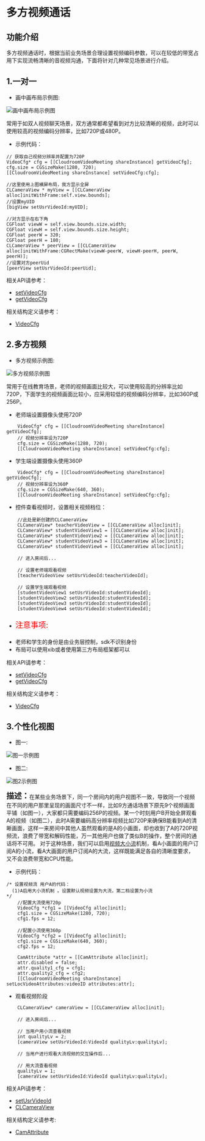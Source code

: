 # 多方视频通话

## 功能介绍

多方视频通话时，根据当前业务场景合理设置视频编码参数，可以在较低的带宽占用下实现流畅清晰的音视频沟通，下面将针对几种常见场景进行介绍。


<h2 id=one> 1.一对一</h2>

- 画中画布局示例图:

![画中画布局示例图](./images/layout_overlap.jpg)

常用于如双人视频聊天场景，双方通常都希望看到对方比较清晰的视频，此时可以使用较高的视频编码分辨率，比如720P或480P。


- 示例代码：

```oc
// 获取自己视频分辨率并配置为720P
VideoCfg* cfg = [[CloudroomVideoMeeting shareInstance] getVideoCfg];
cfg.size = CGSizeMake(1280, 720);
[[CloudroomVideoMeeting shareInstance] setVideoCfg:cfg];

//这里使用上图横屏布局，我方显示全屏
CLCameraView * myView = [[CLCameraView alloc]initWithFrame:self.view.bounds];
//设置myUID
[bigView setUsrVideoId:myUID];

//对方显示在右下角
CGFloat viewW = self.view.bounds.size.width;
CGFloat viewH = self.view.bounds.size.height;
CGFloat peerW = 320;
CGFloat peerH = 180;
CLCameraView * peerView = [[CLCameraView alloc]initWithFrame:CGRectMake(viewW-peerW, viewH-peerH, peerW, peerH)];
//设置对方peerUid
[peerView setUsrVideoId:peerUid];

```

相关API请参考：
+ [setVideoCfg](Apis.md#setVideoCfg)
+ [getVideoCfg](Apis.md#getVideoCfg)

相关结构定义请参考：
+ [VideoCfg](TypeDefinitions.md#VideoCfg)


<h2 id=more> 2.多方视频</h2>

- 多方视频示例图:

![多方视频示例图](./images/five.jpg)

常用于在线教育场景，老师的视频画面比较大，可以使用较高的分辨率比如720P，下面学生的视频画面比较小，应采用较低的视频编码分辨率，比如360P或256P。


- 老师端设置摄像头使用720P

```oc
    VideoCfg* cfg = [[CloudroomVideoMeeting shareInstance] getVideoCfg];
    // 视频分辨率设为720P
    cfg.size = CGSizeMake(1280, 720);
    [[CloudroomVideoMeeting shareInstance] setVideoCfg:cfg];
```

- 学生端设置摄像头使用360P

```oc
    VideoCfg* cfg = [[CloudroomVideoMeeting shareInstance] getVideoCfg];
    // 视频分辨率设为360P
    cfg.size = CGSizeMake(640, 360);
    [[CloudroomVideoMeeting shareInstance] setVideoCfg:cfg];
```

- 控件查看视频时，设置相关视频档位：

```oc
    //此处是新创建的CLCameraView
    CLCameraView* teacherVideoView = [[CLCameraView alloc]init];
    CLCameraView* studentVideoView1 = [[CLCameraView alloc]init];
    CLCameraView* studentVideoView2 = [[CLCameraView alloc]init];
    CLCameraView* studentVideoView3 = [[CLCameraView alloc]init];
    CLCameraView* studentVideoView4 = [[CLCameraView alloc]init];
    
    // 进入房间后...
    
    // 设置老师端观看视频
    [teacherVideoView setUsrVideoId:teacherVideoId];

    // 设置学生端观看视频
    [studentVideoView1 setUsrVideoId:studentVideoId];
    [studentVideoView2 setUsrVideoId:studentVideoId];
    [studentVideoView3 setUsrVideoId:studentVideoId];
    [studentVideoView4 setUsrVideoId:studentVideoId];

```
- <p style="color:red; font-size:20px">注意事项:</p>

+ 老师和学生的身份是由业务层控制，sdk不识别身份
+ 布局可以使用xib或者使用第三方布局框架都可以


相关API请参考：
+ [setVideoCfg](Apis.md#setVideoCfg)
+ [getVideoCfg](Apis.md#getVideoCfg)

相关结构定义请参考：
+ [VideoCfg](TypeDefinitions.md#VideoCfg)


<h2 id=customize> 3.个性化视图</h2>

- 图一: 

![图一示例图](./images/nine.jpg)

- 图二:

![图2示例图](./images/one.jpg)

<font style="font-weight:bolder;font-size:20px;">描述：</font>在某些业务场景下，同一个房间内的用户视图不一致，导致同一个视频在不同的用户那里呈现的画面尺寸不一样，比如9方通话场景下原先9个视频画面平铺（如图一），大家都只需要编码256P的视频。某一个时刻用户B开始全屏观看A的视频（如图二），此时A需要编码高分辨率视频比如720P来确保B能看到A的清晰画面，这样一来房间中其他人虽然观看的是A的小画面，却也收到了A的720P视频流，浪费了带宽和解码性能，万一其他用户也做了类似B的操作，整个房间的通话将不可用。
对于这种场景，我们可以启用[视频大小流](KeyWords.md#stream)机制，看A小画面的用户订阅A的小流，看A大画面的用户订阅A的大流，这样既能满足各自的清晰度要求，又不会浪费带宽和CPU性能。

- 示例代码：

```oc
/* 设置视频流 用户A的代码：
  (1)A启用大小流机制 。设置默认视频设置为大流，第二档设置为小流
*/
    //配置大流使用720p
    VideoCfg *cfg1 = [[VideoCfg alloc]init];
    cfg1.size = CGSizeMake(1280, 720);
    cfg1.fps = 12;

    //配置小流使用360p
    VideoCfg *cfg2 = [[VideoCfg alloc]init];
    cfg1.size = CGSizeMake(640, 360);
    cfg2.fps = 12;

    CamAttribute *attr = [[CamAttribute alloc]init];
    attr.disabled = false;
    attr.quality1_cfg = cfg1;
    attr.quality2_cfg = cfg2;
    [[CloudroomVideoMeeting shareInstance] setLocVideoAttributes:videoID attributes:attr];
```

- 观看视频阶段

```oc
    CLCameraView* cameraView = [[CLCameraView alloc]init];
    
    // 进入房间后...
    
    // 当用户用小流查看视频
    int qualityLv = 2;
    [cameraView setUsrVideoId:VideoId qualityLv:qualityLv];
    
    // 当用户进行观看大流视频的交互操作后...
    
    // 用大流查看视频
    qualityLv = 1;
    [cameraView setUsrVideoId:VideoId qualityLv:qualityLv];
```

相关API请参考：
+ [setUsrVideoId](Apis.md#setUsrVideoId)
+ [CLCameraView](UIComponent.md#CLCameraView)

相关结构定义请参考: 
+ [CamAttribute](TypeDefinitions.md#CamAttribute)
